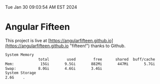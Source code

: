 Tue Jan 30 09:03:54 AM EST 2024

# Angular Fifteen


This project is live at [https://angularfifteen.github.io](https://angularfifteen.github.io "fifteen!") thanks to Github.

```bash
System Memory
               total        used        free      shared  buff/cache   available
Mem:            15Gi       9.5Gi       882Mi       447Mi       5.7Gi       5.8Gi
Swap:          8.0Gi       4.6Gi       3.4Gi
System Storage
2.6G	.
```
```bash
